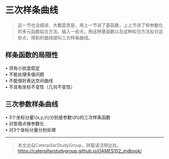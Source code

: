 # 三次样条曲线  

> 这一节也没细讲，大概意思是，用上一节讲了基函数，上上节讲了带参数化的多元函数拟合方法。输入一些点，用这种基函数以及这种拟合方法拟合这些点，得到的曲线就叫三次样条曲线。  

## 样条函数的局限性  

• 须有小扰度假定   
• 不能处理多值问题   
• 不能很好表达空间曲线    
• 不具有坐标不变性（几何不变性）   


## 三次参数样条曲线   

• 3个坐标分量\\(x,y,z\\)分别是参数\\(t\\)的三次样条函数    
• 对型值点做参数化    
• 对3个坐标分量分别处理     

---  

> 本文出自CaterpillarStudyGroup，转载请注明出处。
https://caterpillarstudygroup.github.io/GAMES102_mdbook/


